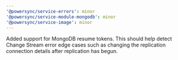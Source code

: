 ```yaml
---
'@powersync/service-errors': minor
'@powersync/service-module-mongodb': minor
'@powersync/service-image': minor
---
```


Added support for MongoDB resume tokens. This should help detect Change Stream error edge cases such as changing the replication connection details after replication has begun.
